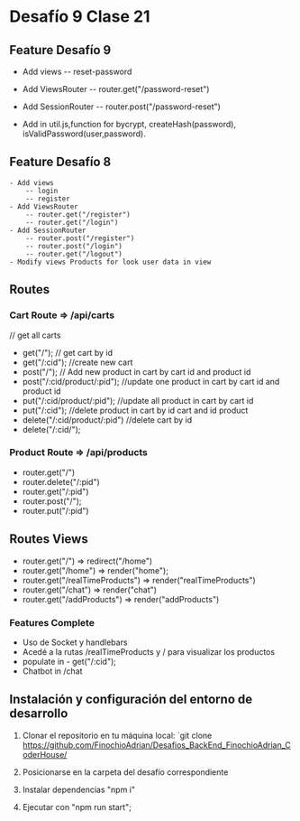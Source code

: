 # Desafío 9 Clase 21

## Feature Desafío 9
- Add views 
        -- reset-password
- Add ViewsRouter
        -- router.get("/password-reset")
- Add SessionRouter
        -- router.post("/password-reset")

- Add in util.js,function for bycrypt, createHash(password), isValidPassword(user,password).

## Feature Desafío 8

    - Add views 
        -- login
        -- register 
    - Add ViewsRouter
        -- router.get("/register")
        -- router.get("/login")
    - Add SessionRouter
        -- router.post("/register")
        -- router.post("/login")
        -- router.get("/logout")
    - Modify views Products for look user data in view

## Routes

### Cart Route => /api/carts

// get all carts

- get("/");
// get cart by id
- get("/:cid");
//create new cart
- post("/");
// Add new product in cart by cart id and product id
- post("/:cid/product/:pid");
//update one product in cart by cart id and product id
- put("/:cid/product/:pid");
//update all product in cart by cart id
- put("/:cid");
//delete product in cart by  id cart and id product
- delete("/:cid/product/:pid")
//delete cart by id
- delete("/:cid/");

### Product Route => /api/products

- router.get("/")
- router.delete("/:pid")
- router.get("/:pid")
- router.post("/");
- router.put("/:pid")

## Routes Views

- router.get("/") => redirect("/home")
- router.get("/home") => render("home");
- router.get("/realTimeProducts") => render("realTimeProducts")
- router.get("/chat") => render("chat")
- router.get("/addProducts") => render("addProducts")

### Features Complete

- Uso de Socket y handlebars
- Acedé a la rutas /realTimeProducts y / para visualizar los productos
- populate in - get("/:cid");
- Chatbot in /chat

## Instalación y configuración del entorno de desarrollo

1. Clonar el repositorio en tu máquina local: `git clone <https://github.com/FinochioAdrian/Desafios_BackEnd_FinochioAdrian_CoderHouse/>

2. Posicionarse en la carpeta del desafío correspondiente

3. Instalar dependencias "npm i"

4. Ejecutar con "npm run start";
